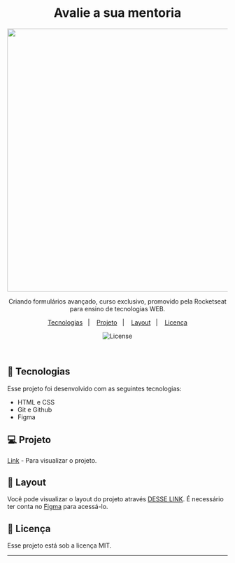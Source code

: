 <h1 align="center">Avalie a sua mentoria</h1>
<p align="center">
  <a href="https://rafael-malaquias.github.io/Formulario-01/">
    <img height="600em" src="assest/">
    </a>
</p>

<p align="center">
Criando formulários avançado, curso exclusivo, promovido pela Rocketseat para ensino de tecnologias WEB.
</p>

<p align="center">
  <a href="#-tecnologias">Tecnologias</a>&nbsp;&nbsp;&nbsp;|&nbsp;&nbsp;&nbsp;
  <a href="https://rafael-malaquias.github.io/Stage-03-form/">Projeto</a>&nbsp;&nbsp;&nbsp;|&nbsp;&nbsp;&nbsp;
  <a href="https://www.figma.com/file/4lqgH7HrVCtByksPurfDEY/Stage-03---Formul%C3%A1rio-avan%C3%A7ado-(Copy)?node-id=0%3A1&mode=devt">Layout</a>&nbsp;&nbsp;&nbsp;|&nbsp;&nbsp;&nbsp;
  <a href="#memo-licença">Licença</a>
</p>

<p align="center">
  <img alt="License" src="https://img.shields.io/static/v1?label=license&message=MIT&color=49AA26&labelColor=000000">
</p>

<br>



## 🚀 Tecnologias

Esse projeto foi desenvolvido com as seguintes tecnologias:

- HTML e CSS
- Git e Github
- Figma

## 💻 Projeto



[Link](https://rafael-malaquias.github.io/Stage-03-form/) - Para visualizar o projeto.

## 🔖 Layout

Você pode visualizar o layout do projeto através [DESSE LINK](https://www.figma.com/file/uToxI0tY3BVG2drgoBR7Qs/Explorer-Stage-03-Projeto-01-(Copy)?node-id=0%3A1&mode=dev). É necessário ter conta no [Figma](https://figma.com) para acessá-lo.

##  📝 Licença

Esse projeto está sob a licença MIT.

---